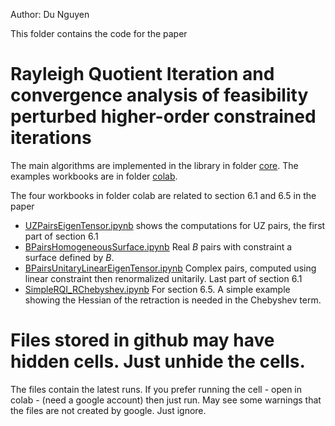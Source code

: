 Author: Du Nguyen

This folder contains the code for the paper 
# Rayleigh Quotient Iteration and convergence analysis of feasibility perturbed higher-order constrained iterations #

The main algorithms are implemented in the library in folder [core](https://github.com/dnguyend/rayleigh_newton/tree/master/core). The examples workbooks are in folder [colab](https://github.com/dnguyend/rayleigh_newton/tree/master/colab).

The four workbooks in folder colab are related to section 6.1 and 6.5 in the paper
* [UZPairsEigenTensor.ipynb](https://github.com/dnguyend/rayleigh_newton/blob/master/colab/UZPairsEigenTensor.ipynb) shows the computations for UZ pairs, the first part of section 6.1
*  [BPairsHomogeneousSurface.ipynb](https://github.com/dnguyend/rayleigh_newton/blob/master/colab/BPairsHomogeneousSurface.ipynb) Real $B$ pairs with constraint a surface defined by $B$.
*  [BPairsUnitaryLinearEigenTensor.ipynb](https://github.com/dnguyend/rayleigh_newton/blob/master/colab/BPairsUnitaryLinearEigenTensor.ipynb) Complex pairs, computed using linear constraint then renormalized unitarily. Last part of section 6.1
*  [SimpleRQI_RChebyshev.ipynb](https://github.com/dnguyend/rayleigh_newton/blob/master/colab/SimpleRQI_RChebyshev.ipynb) For section 6.5. A simple example showing the Hessian of the retraction is needed in the Chebyshev term.

# Files stored in github may have hidden cells. Just unhide the cells.
The files contain the latest runs. If you prefer running the cell - open in colab - (need a google account) then just run. May see some warnings that the files are not created by google. Just ignore.
